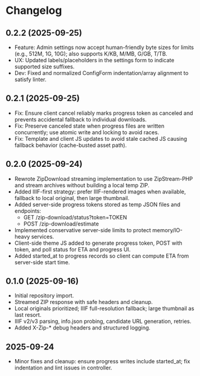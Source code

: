 # Changelog

## 0.2.2 (2025-09-25)

- Feature: Admin settings now accept human-friendly byte sizes for limits (e.g., 512M, 1G, 10G); also supports K/KB, M/MB, G/GB, T/TB.
- UX: Updated labels/placeholders in the settings form to indicate supported size suffixes.
- Dev: Fixed and normalized ConfigForm indentation/array alignment to satisfy linter.

## 0.2.1 (2025-09-25)

- Fix: Ensure client cancel reliably marks progress token as canceled and prevents accidental fallback to individual downloads.
- Fix: Preserve canceled state when progress files are written concurrently; use atomic write and locking to avoid races.
- Fix: Template and client JS updates to avoid stale cached JS causing fallback behavior (cache-busted asset path).

## 0.2.0 (2025-09-24)

- Rewrote ZipDownload streaming implementation to use ZipStream-PHP and stream archives without building a local temp ZIP.
- Added IIIF-first strategy: prefer IIIF-rendered images when available, fallback to local original, then large thumbnail.
- Added server-side progress tokens stored as temp JSON files and endpoints:
	- GET /zip-download/status?token=TOKEN
	- POST /zip-download/estimate
- Implemented conservative server-side limits to protect memory/IO-heavy services.
- Client-side theme JS added to generate progress token, POST with token, and poll status for ETA and progress UI.
- Added started_at to progress records so client can compute ETA from server-side start time.

## 0.1.0 (2025-09-16)

- Initial repository import.
- Streamed ZIP response with safe headers and cleanup.
- Local originals prioritized; IIIF full-resolution fallback; large thumbnail as last resort.
- IIIF v2/v3 parsing, info.json probing, candidate URL generation, retries.
- Added X-Zip-* debug headers and structured logging.

## 2025-09-24

- Minor fixes and cleanup: ensure progress writes include started_at; fix indentation and lint issues in controller.